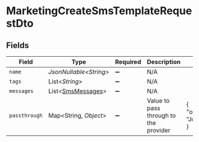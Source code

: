 # MarketingCreateSmsTemplateRequestDto


## Fields

| Field                                                        | Type                                                         | Required                                                     | Description                                                  | Example                                                      |
| ------------------------------------------------------------ | ------------------------------------------------------------ | ------------------------------------------------------------ | ------------------------------------------------------------ | ------------------------------------------------------------ |
| `name`                                                       | *JsonNullable\<String>*                                      | :heavy_minus_sign:                                           | N/A                                                          |                                                              |
| `tags`                                                       | List\<*String*>                                              | :heavy_minus_sign:                                           | N/A                                                          |                                                              |
| `messages`                                                   | List\<[SmsMessages](../../models/components/SmsMessages.md)> | :heavy_minus_sign:                                           | N/A                                                          |                                                              |
| `passthrough`                                                | Map\<String, *Object*>                                       | :heavy_minus_sign:                                           | Value to pass through to the provider                        | {<br/>"other_known_names": "John Doe"<br/>}                  |